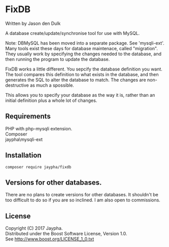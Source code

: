 # FixDB

Written by Jason den Dulk

A database create/update/synchronise tool for use with MySQL.

Note: DBMySQL has been moved into a separate package. See 'mysqli-ext'.
Many tools exist these days for database maintenace, called "migration". They
usually work by specifying the changes needed to the database, and then running
the program to update the database.

FixDB works a little different. You sepcify the database definition you want.
The tool compares this definition to what exists in the database, and then
generates the SQL to alter the database to match. The changes are non-destructive
as much a spossible.

This allows you to specify your database as the way it is, rather than an
initial definition plus a whole lot of changes.

## Requirements

PHP with php-mysqli extension.  
Composer  
jaypha\mysqli-ext

## Installation

```
composer require jaypha/fixdb
```

## Versions for other databases.

There are no plans to create versions for other databases. It shouldn't be too
difficult to do so if you are so inclined. I am also open to commissions.

## License

Copyright (C) 2017 Jaypha.  
Distributed under the Boost Software License, Version 1.0.  
See http://www.boost.org/LICENSE_1_0.txt

